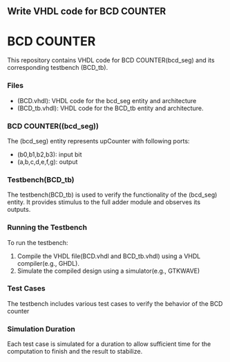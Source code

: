 ## Write VHDL code for BCD COUNTER

# **BCD COUNTER**
This repository contains VHDL code for BCD COUNTER(bcd_seg) and its corresponding testbench (BCD_tb).

### Files
 - (BCD.vhdl): VHDL code for the bcd_seg entity and architecture
 - (BCD_tb.vhdl): VHDL code for the BCD_tb entity and architecture.

### BCD COUNTER((bcd_seg))
The (bcd_seg) entity represents upCounter with following ports: 
 - (b0,b1,b2,b3):  input bit
 - (a,b,c,d,e,f,g): output

### Testbench(BCD_tb)
The testbench(BCD_tb) is used to verify the functionality of the (bcd_seg) entity. It provides stimulus to the full adder module and observes its outputs.

### Running the Testbench
To run the testbench: 

 1. Compile the VHDL file(BCD.vhdl and BCD_tb.vhdl) using a VHDL compiler(e.g., GHDL).
 2. Simulate the compiled design using a simulator(e.g., GTKWAVE)

### Test Cases
The testbench includes various test cases to verify the behavior of the BCD counter

### Simulation Duration
 Each test case is simulated for a duration to allow  sufficient time for the computation to finish and the result to stabilize.

